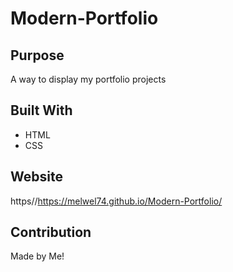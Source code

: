 # Modern-Portfolio


## Purpose
A way to display my portfolio projects

## Built With
* HTML
* CSS

## Website
https//https://melwel74.github.io/Modern-Portfolio/

## Contribution
Made by Me!
